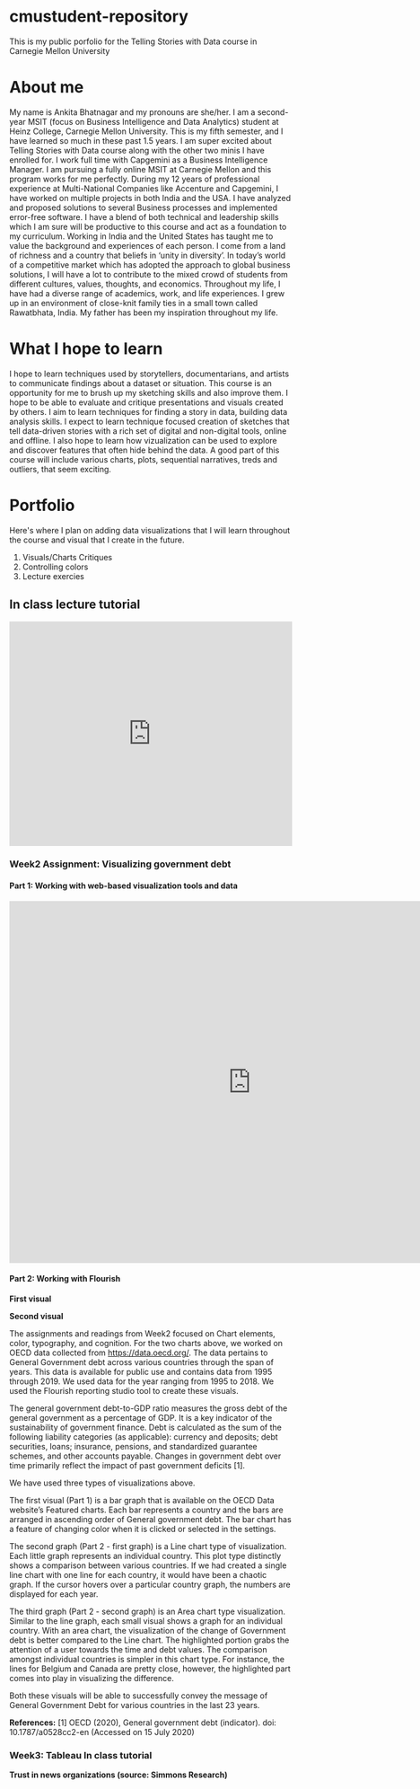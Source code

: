 # cmustudent-repository
This is my public porfolio for the Telling Stories with Data course in Carnegie Mellon University

# About me
My name is Ankita Bhatnagar and my pronouns are she/her. I am a second-year MSIT (focus on Business Intelligence and Data Analytics) student at Heinz College, Carnegie Mellon University. This is my fifth semester, and I have learned so much in these past 1.5 years. I am super excited about Telling Stories with Data course along with the other two minis I have enrolled for. I work full time with Capgemini as a Business Intelligence Manager. I am pursuing a fully online MSIT at Carnegie Mellon and this program works for me perfectly.
During my 12 years of professional experience at Multi-National Companies like Accenture and Capgemini, I have worked on multiple projects in both India and the USA. I have analyzed and proposed solutions to several Business processes and implemented error-free software. I have a blend of both technical and leadership skills which I am sure will be productive to this course and act as a foundation to my curriculum. Working in India and the United States has taught me to value the background and experiences of each person.
I come from a land of richness and a country that beliefs in ‘unity in diversity’. In today’s world of a competitive market which has adopted the approach to global business solutions, I will have a lot to contribute to the mixed crowd of students from different cultures, values, thoughts, and economics. Throughout my life, I have had a diverse range of academics, work, and life experiences. I grew up in an environment of close-knit family ties in a small town called Rawatbhata, India. My father has been my inspiration throughout my life.

# What I hope to learn
I hope to learn techniques used by storytellers, documentarians, and artists to communicate findings about a dataset or situation. This course is an opportunity for me to brush up my sketching skills and also improve them. I hope to be able to evaluate and critique presentations and visuals created by others. I aim to learn techniques for finding a story in data, building data analysis skills. I expect to learn technique focused creation of sketches that tell data-driven stories with a rich set of digital and non-digital tools, online and offline. I also hope to learn how vizualization can be used to explore and discover features that often hide behind the data. A good part of this course will include various charts, plots, sequential narratives, treds and outliers, that seem exciting. 

# Portfolio
Here's where I plan on adding data visualizations that I will learn throughout the course and visual that I create in the future.

1. Visuals/Charts Critiques
2. Controlling colors
3. Lecture exercies

## In class lecture tutorial

<iframe title="Brazil's..." aria-label="chart" id="datawrapper-chart-30a3q" src="https://datawrapper.dwcdn.net/30a3q/1/" scrolling="no" frameborder="0" style="width: 0; min-width: 100% !important; border: none;" height="400"></iframe><script type="text/javascript">!function(){"use strict";window.addEventListener("message",(function(a){if(void 0!==a.data["datawrapper-height"])for(var e in a.data["datawrapper-height"]){var t=document.getElementById("datawrapper-chart-"+e)||document.querySelector("iframe[src*='"+e+"']");t&&(t.style.height=a.data["datawrapper-height"][e]+"px")}}))}();
</script>


### Week2 Assignment: Visualizing government debt

#### Part 1: Working with web-based visualization tools and data

<iframe src="https://data.oecd.org/chart/61L1" width="860" height="645" style="border: 0" mozallowfullscreen="true" webkitallowfullscreen="true" allowfullscreen="true"><a href="https://data.oecd.org/chart/61L1" target="_blank">OECD Chart: General government debt, Total, % of GDP, Annual, 2019</a></iframe>

#### Part 2: Working with Flourish

**First visual**
<div class="flourish-embed flourish-chart" data-src="visualisation/3176641" data-url="https://flo.uri.sh/visualisation/3176641/embed"><script src="https://public.flourish.studio/resources/embed.js"></script></div>

**Second visual**
<div class="flourish-embed flourish-chart" data-src="visualisation/3177546" data-url="https://flo.uri.sh/visualisation/3177546/embed"><script src="https://public.flourish.studio/resources/embed.js"></script></div>

The assignments and readings from Week2 focused on Chart elements, color, typography, and cognition. For the two charts above, we worked on OECD data collected from https://data.oecd.org/. The data pertains to General Government debt across various countries through the span of years. This data is available for public use and contains data from 1995 through 2019. We used data for the year ranging from 1995 to 2018. We used the Flourish reporting studio tool to create these visuals.

The general government debt-to-GDP ratio measures the gross debt of the general government as a percentage of GDP. It is a key indicator of the sustainability of government finance. Debt is calculated as the sum of the following liability categories (as applicable): currency and deposits; debt securities, loans; insurance, pensions, and standardized guarantee schemes, and other accounts payable. Changes in government debt over time primarily reflect the impact of past government deficits [1].

We have used three types of visualizations above.

The first visual (Part 1) is a bar graph that is available on the OECD Data website’s Featured charts. Each bar represents a country and the bars are arranged in ascending order of General government debt. The bar chart has a feature of changing color when it is clicked or selected in the settings.

The second graph (Part 2 - first graph) is a Line chart type of visualization. Each little graph represents an individual country. This plot type distinctly shows a comparison between various countries. If we had created a single line chart with one line for each country, it would have been a chaotic graph. If the cursor hovers over a particular country graph, the numbers are displayed for each year.
 
The third graph (Part 2 - second graph) is an Area chart type visualization. Similar to the line graph, each small visual shows a graph for an individual country. With an area chart, the visualization of the change of Government debt is better compared to the Line chart. The highlighted portion grabs the attention of a user towards the time and debt values. The comparison amongst individual countries is simpler in this chart type. For instance, the lines for Belgium and Canada are pretty close, however, the highlighted part comes into play in visualizing the difference.

Both these visuals will be able to successfully convey the message of General Government Debt for various countries in the last 23 years.
 
**References:**
[1] OECD (2020), General government debt (indicator). doi: 10.1787/a0528cc2-en (Accessed on 15 July 2020)


### Week3: Tableau In class tutorial

**Trust in news organizations (source: Simmons Research)**

<script type='text/javascript' src='https://prod-useast-a.online.tableau.com/javascripts/api/viz_v1.js'></script><div class='tableauPlaceholder' style='width: 1442px; height: 846px;'><object class='tableauViz' width='1442' height='846' style='display:none;'><param name='host_url' value='https%3A%2F%2Fprod-useast-a.online.tableau.com%2F' /> <param name='embed_code_version' value='3' /> <param name='site_root' value='&#47;t&#47;ankitacmu' /><param name='name' value='Week3Inclassexercise&#47;TrustinnewsorganizationssourceSimmonsResearch-thirdvisual' /><param name='tabs' value='yes' /><param name='toolbar' value='yes' /><param name='showAppBanner' value='false' /></object></div>

### Week 3 Assignment 3 & 4: Critique by Design

This assignment was pretty interesting as well as engaging. I learnt a lot about critiques and story telling. The data visualization that I worked on was part of an article published by sports channel ESPNCricinfo. The link to the article is [here](https://www.espncricinfo.com/story/_/id/27143430/kane-williamson-hand-steadies-new-zealand-ship). I decided to pick this topic because Cricket has been an important sport in my life. I have grown watching cricket at home since my chilhood. ESPNCricinfo is a source we all trust for any news / updates related to cricket.
I decided to complete the entire homework using Balsamiq wireframe. Balsamiq was a great opportunity to learn a new wireframing tool.This was my first time working with a wireframing tool. After creating my solution in Balsamiq, I shared an exported copy of wireframe to couple of my fellow classmates to receive their feedback on my work. I have attached the feedback at later part of the page. I followed the steps as mentioned below to work on this project:

 *  Searched for a visual that interests me but could use some rework.
 
 *  Next, I read the article associated with the image and analyzed the visual.
 
 *  I scraped the data out of this visual.
 
 *  I made notes on what went well in the visual and what areas could be improved.
 
 *  Once I had those jotted down, I filled in the Google form for that uses the methodology taught in [Stephen Few's Data Visualization Effectiveness Profile](http://www.perceptualedge.com/articles/visual_business_intelligence/data_visualization_effectiveness_profile.pdf)
 
 *  Next, I started working on Balsamiq to lay out all the content along with the redesign techniques.
 
 *  I explored Flourish studio and Datawrapper to recreate my designs.
 
 The section below contains the imported images from Balsamiq wireframing that explains the thought process and redesigning of this visual. The pdf of this wireframe can be found here: [Assignment 3 & 4 wireframe, Ankita Bhatnagar.pdf](https://github.com/ankita-cmu/cmustudent-repository/files/4961116/Assignment.3.4.wireframe.Ankita.Bhatnagar.pdf)

![Page 1](https://user-images.githubusercontent.com/67939647/88200593-faa44e80-cc0b-11ea-8143-6bbcc7a37e9c.png)


![Page 2](https://user-images.githubusercontent.com/67939647/88195088-3687e580-cc05-11ea-9846-539a2fdef3ee.png)


![Page 3](https://user-images.githubusercontent.com/67939647/88195104-3b4c9980-cc05-11ea-8e28-1f45619bfa7c.png)


![Page 4](https://user-images.githubusercontent.com/67939647/88195116-3e478a00-cc05-11ea-975a-063e7d8a35d3.png)


![Page 5](https://user-images.githubusercontent.com/67939647/88195123-40a9e400-cc05-11ea-9653-96d9e862c7ae.png)


![Page 6](https://user-images.githubusercontent.com/67939647/88195130-443d6b00-cc05-11ea-9929-c706339845b8.png)


![Page 7](https://user-images.githubusercontent.com/67939647/88195151-4d2e3c80-cc05-11ea-9f6e-50874d5ff034.png)


![Page 8](https://user-images.githubusercontent.com/67939647/88195160-50292d00-cc05-11ea-9f0e-99daeee5ee5b.png)


![Page 9](https://user-images.githubusercontent.com/67939647/88195168-528b8700-cc05-11ea-9b34-c22ec8b3fe3a.png)


![Page 10](https://user-images.githubusercontent.com/67939647/88195180-54ede100-cc05-11ea-9e48-235f6aceabca.png)


Once the wireframing and redesign was complete, I requested Shunji Yamuuchi to review my work. She was kind enough to write below feedback:

<img width="723" alt="Peer review 1" src="https://user-images.githubusercontent.com/67939647/88194496-87e3a500-cc04-11ea-91f9-4370add1bd1b.png">

Shunji suggested three improvements on the Column chart. I could not change the title of the chart because Flourish did nt have an option to do it.
However, I changed the below things:

*  Removed the angle from Cricketer names on x-axis

*  Changed the color of Cricketer names from Gray to black.

Here is the improved image:

![Column chart - improved](https://user-images.githubusercontent.com/67939647/88201101-aea5d980-cc0c-11ea-84bc-d71ad7998b54.png)

The second feedback that I received is from Miaojun Xu who was kind enough to write below feedback:

<img width="723" alt="Peer review 2" src="https://user-images.githubusercontent.com/67939647/88221795-98a71180-cc2a-11ea-8796-071bb1dc51e3.png">

Based on Miaojun's suggestions, I changed the bar chart visualization on Datawrapper with following improvements:
 
*  Changed the title to of the chart to be more informative.

*  Removed the legend for color and incorporated the details in title.

Here is the improved bar chart:

![Bar chart improved](https://user-images.githubusercontent.com/67939647/88221853-aa88b480-cc2a-11ea-85fb-b957023686ff.png)

Finally, I updated the Balsamiq wireframe with these improved graphs and exported it to pdf. Here is the improved wireframe with redesigned visualizations.

[Assignment 3 & 4 wireframe post redesign, Ankita Bhatnagar.pdf](https://github.com/ankita-cmu/cmustudent-repository/files/4962285/Assignment.3.4.wireframe.post.redesign.Ankita.Bhatnagar.pdf)

This marks the completion of this assignment. 

### Week 4

#### Tableau in class exercise
**COVID 19 data exploration in the USA**

<script type='text/javascript' src='https://prod-useast-a.online.tableau.com/javascripts/api/viz_v1.js'></script><div class='tableauPlaceholder' style='width: 1442px; height: 846px;'><object class='tableauViz' width='1442' height='846' style='display:none;'><param name='host_url' value='https%3A%2F%2Fprod-useast-a.online.tableau.com%2F' /> <param name='embed_code_version' value='3' /> <param name='site_root' value='&#47;t&#47;ankitacmu' /><param name='name' value='Week4-COVID19&#47;COVID19' /><param name='tabs' value='no' /><param name='toolbar' value='yes' /><param name='showAppBanner' value='false' /></object></div>

### Week 5
Week 5 was all about getting our head around the final project. I had selected the topic - 'The rise of Google'. However, after multiple discussions with Professor, TA, and my peers, I had to change the topic. My new topic was 'Texans, Wear a Mask'. The project was focused on the pandemic COVID-19 and how Texas was doing during this pandemic.

### Week 6
In Week 6, we were expected to create a final presentation on one of the story telling online tools. I chose Shorthand to create my final presentaion. I heavily used Canva to create a lot of posters and pages with useful symbols, text, background, and images.

My journey throughout the final project can be found here: https://ankita-cmu.github.io/Data-viz-finalproject/

**Final note about this course**
I enjoyed working on the course work thoroughly. It was extremely engaging. I learnt a number of data visualization best pratices that I might have overlooked in the past. I hope to use the skill set that I have developed during this course in my professional life and studies at Carnegie Mellon.




